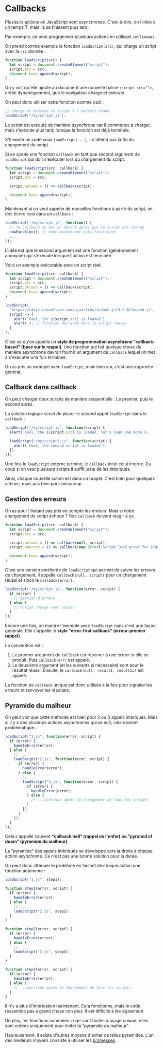 # Callbacks

Plusieurs actions en JavaScript sont _asynchrones_. C'est-à-dire, on l'initie à un temps T, mais ils se finissent plus tard.

Par exemple, on peut programmer plusieurs actions en utilisant `setTimeout`.

On prend comme exemple la fonction `loadScript(src)`, qui charge un script avec la `src` donnée :

```javascript
function loadScript(src) {
  let script = document.createElement("script");
  script.src = src;
  document.head.append(script);
}
```

On y voit qu'elle ajoute au document une nouvelle balise `<script src="">`, créée dynamiquement, que le navigateur charge et exécute.

On peut donc utiliser cette fonction comme ceci :

```javascript
// charge et exécute le script à l'endroit donné
loadScript("/my/script.js");
```

Le script est exécuté de manière _asynchrone_ car il commence à charger, mais s’exécute plus tard, lorsque la fonction est déjà terminée.

S'il existe un code sous `loadScript(...)`, il n'attend pas la fin du chargement du script.

Si on ajoute une fonction `callback` en tant que second argument de `loadScript` qui doit s'exécuter lors du chargement du script.

```javascript
function loadScript(src, callback) {
  let script = document.createElement("script");
  script.src = src;

  script.onload = () => callback(script);

  document.head.append(script);
}
```

Maintenant si on veut appeler de nouvelles fonctions à partir du script, on doit écrire cela dans un `callback` :

```javascript
loadScript('/my/script.js', function() {
  // le callback se met en marche après que le script est chargé
  newFunction(); // donc maintenant cela fonctionne
  ...
});
```

L'idée est que le second argument est une fonction (généralement anonyme) qui s'exécute lorsque l'action est terminée.

Voici un exemple exécutable avec un script réel:

```javascript
function loadScript(src, callback) {
  let script = document.createElement("script");
  script.src = src;
  script.onload = () => callback(script);
  document.head.append(script);
}

loadScript(
  "https://cdnjs.cloudflare.com/ajax/libs/lodash.js/3.2.0/lodash.js",
  script => {
    alert(`Cool, the ${script.src} is loaded`);
    alert(_); // fonction déclarée dans le script chargé
  }
);
```

C'est ce qu'on appelle un **style de programmation asynchrone "callback-based" (basé sur le rappel)**. Une fonction qui fait quelque chose de manière asynchrone devrait fournir un argument de `callback` lequel on met à s'exécuter une fois terminée.

On as pris un exemple avec `loadScript`, mais bien sur, c'est une approche général.

## Callback dans callback

On peut charger deux scripts de manière séquentielle : Le premier, puis le second après.

La solution logique serait de placer le second appel `loadScript` dans le `callback` :

```javascript
loadScript("/my/script.js", function(script) {
  alert(`Cool, the ${script.src} is loaded, let's load one more`);

  loadScript("/my/script2.js", function(script) {
    alert(`Cool, the second script is loaded`);
  });
});
```

Une fois le `loadScript` externe terminé, le `callback` initie celui interne. Du coup si on veut plusieurs scripts il suffit juste de les imbriqués.

Ainsi, chaque nouvelle action est dans un rappel. C'est bien pour quelques actions, mais pas bien pour beaucoup.

## Gestion des erreurs

On as pour l'instant pas pris en compte les erreurs. Mais si notre chargement du script échoue ? Nos `callback` doivent réagir à ça.

```javascript
function loadScript(src, callback) {
  let script = document.createElement("script");
  script.src = src;

  script.onload = () => callback(null, script);
  script.onerror = () => callback(new Error(`Script load error for ${src}`));

  document.head.append(script);
}
```

C'est une version améliorée de `loadScript` qui permet de suivre les erreurs de chargement, il appelle `callback(null, script)` pour un chargement réussi et sinon le `callback(error)`.

```javascript
loadScript("/my/script.js", function(error, script) {
  if (error) {
    // gestion d'erreur
  } else {
    // script chargé avec succes
  }
});
```

Encore une fois, on montre l'exemple avec `loadScript` mais c'est une façon générale. Elle s'appelle le **style "error-first callback" (erreur-premier rappel)**.

La convention est :

1.  Le premier argument du `callback` est réserver à une erreur si elle se produit. Puis `callback(err)` est appelé.
2.  Le deuxième argument (et les suivants si nécessaire) sont pour le résultat réussi. Ensuite, le `callback(null, result1, result2…)` est appelé.

La fonction de `callback` unique est donc utilisée à la fois pour signaler les erreurs et renvoyer les résultats.

## Pyramide du malheur

On peut voir que cette méthode est bien pour 2 ou 3 appels imbriqués. Mais si il y a des plusieurs actions asynchrones qui se suit, cela devient problématique :

```javascript
loadScript("1.js", function(error, script) {
  if (error) {
    handleError(error);
  } else {
    // ...
    loadScript("2.js", function(error, script) {
      if (error) {
        handleError(error);
      } else {
        // ...
        loadScript("3.js", function(error, script) {
          if (error) {
            handleError(error);
          } else {
            // ...continue après le chargement de tous les scripts
          }
        });
      }
    });
  }
});
```

Cela s'appelle souvent **"callback hell" (rappel de l'enfer) ou "pyramid of doom" (pyramide du malheur)**.

La "pyramide" des appels imbriqués se développe vers la droite à chaque action asynchrone. Ce n'est pas une bonne solution pour la durée.

On peut donc atténuer le problème en faisant de chaque action une fonction autonome :

```javascript
loadScript("1.js", step1);

function step1(error, script) {
  if (error) {
    handleError(error);
  } else {
    // ...
    loadScript("2.js", step2);
  }
}

function step2(error, script) {
  if (error) {
    handleError(error);
  } else {
    // ...
    loadScript("3.js", step3);
  }
}

function step3(error, script) {
  if (error) {
    handleError(error);
  } else {
    // ...continue après le chargement de tous les scripts
  }
}
```

Il n'y a plus d'imbrication maintenant. Cela fonctionne, mais le code ressemble pas à grand chose non plus. Il est difficile à lire également.

De plus, les fonctions nommées `step*` sont toutes à usage unique, elles sont créées uniquement pour éviter la "pyramide du malheur".

Heureusement, il existe d'autres moyens d'éviter de telles pyramides. L'un des meilleurs moyens consiste à utiliser les [promesses](promesses.md).
